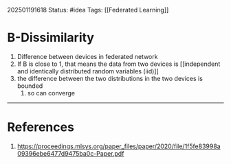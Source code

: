 202501191618
Status: #idea
Tags: [[Federated Learning]]

# B-Dissimilarity

1. Difference between devices in federated network
2. If B is close to 1, that means the data from two devices is [[independent and identically distributed random variables (iid)]]
3. the difference between the two distributions in the two devices is bounded
	1. so can converge
---
# References

1. https://proceedings.mlsys.org/paper_files/paper/2020/file/1f5fe83998a09396ebe6477d9475ba0c-Paper.pdf